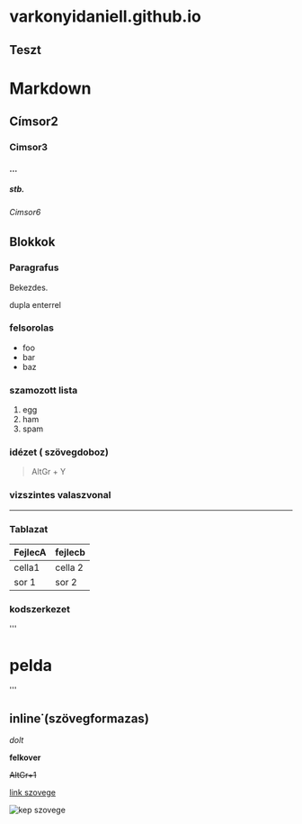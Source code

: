 # varkonyidaniell.github.io
## Teszt

# Markdown
## Címsor2
### Cimsor3
#### ...
##### stb.
###### Cimsor6

## Blokkok

### Paragrafus

Bekezdes.

dupla enterrel

### felsorolas

- foo
- bar
- baz

### szamozott lista

1. egg
2. ham
3. spam

### idézet ( szövegdoboz)

> AltGr + Y

### vizszintes valaszvonal

--- 

### Tablazat

| FejlecA | fejlecb |
|---------|---------|
|cella1   | cella 2 |
| sor 1   |  sor 2  |

### kodszerkezet

'''<h1>pelda</h1>'''

## inline˙(szövegformazas)

*dolt*

**felkover**

~~AltGr+1~~

[link szovege](https://umszki.hu)

![kep szovege](cheat_sheet.png)